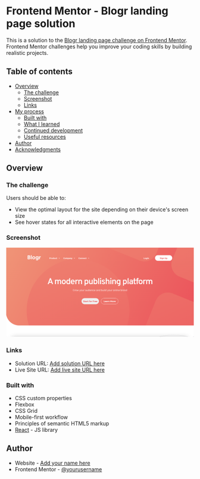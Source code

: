 # Frontend Mentor - Blogr landing page solution

This is a solution to the [Blogr landing page challenge on Frontend Mentor](https://www.frontendmentor.io/challenges/blogr-landing-page-EX2RLAApP). Frontend Mentor challenges help you improve your coding skills by building realistic projects. 

## Table of contents

- [Overview](#overview)
  - [The challenge](#the-challenge)
  - [Screenshot](#screenshot)
  - [Links](#links)
- [My process](#my-process)
  - [Built with](#built-with)
  - [What I learned](#what-i-learned)
  - [Continued development](#continued-development)
  - [Useful resources](#useful-resources)
- [Author](#author)
- [Acknowledgments](#acknowledgments)


## Overview

### The challenge

Users should be able to:

- View the optimal layout for the site depending on their device's screen size
- See hover states for all interactive elements on the page

### Screenshot

![](./public/assets/screenshot.png)


### Links

- Solution URL: [Add solution URL here](https://github.com/katarzyna-kw/blogr-landing)
- Live Site URL: [Add live site URL here](katarzyna-kw.github.io/blogr-landing/)

### Built with

- CSS custom properties
- Flexbox
- CSS Grid
- Mobile-first workflow
- Principles of semantic HTML5 markup
- [React](https://reactjs.org/) - JS library


## Author

- Website - [Add your name here](https://github.com/katarzyna-kw/portfolio-website)
- Frontend Mentor - [@yourusername](https://www.frontendmentor.io/profile/katarzyna-kw)